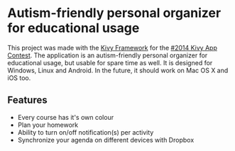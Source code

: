 # Autism-friendly personal organizer for educational usage #
This project was made with the [Kivy Framework](http://kivy.org) for the [\#2014 Kivy App Contest](http://kivy.org/#contest)\.
The application is an autism-friendly personal organizer for educational usage, but usable for spare time as well\.
It is designed for Windows, Linux and Android. In the future, it should work on Mac OS X and iOS too\.

## Features ##
* Every course has it's own colour
* Plan your homework
* Ability to turn on/off notification(s) per activity
* Synchronize your agenda on different devices with Dropbox